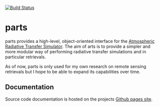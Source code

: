 [![Build Status](https://travis-ci.com/simonpf/parts.svg?branch=master)](https://travis-ci.com/simonpf/parts)

# parts

parts provides a high-level, object-oriented interface for the [Atmospheric Radiative Transfer Simulator](http://www.radiativetransfer.org/). The aim of arts is to provide a simpler and more modular way of performing radiative transfer simulations and in particular retrievals.

As of now, parts is only used for my own research on remote sensing retrievals but I hope to
be able to expand its capabilities over time.

## Documentation

Source code documentation is hosted on the projects [Github pages site](simonpf.github.io/parts).

